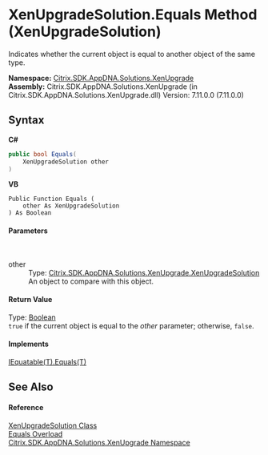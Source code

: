 # XenUpgradeSolution.Equals Method (XenUpgradeSolution)
 

Indicates whether the current object is equal to another object of the same type.

**Namespace:**&nbsp;<a href="2805b95f-a335-5d98-deaf-c0312b394eda">Citrix.SDK.AppDNA.Solutions.XenUpgrade</a><br />**Assembly:**&nbsp;Citrix.SDK.AppDNA.Solutions.XenUpgrade (in Citrix.SDK.AppDNA.Solutions.XenUpgrade.dll) Version: 7.11.0.0 (7.11.0.0)

## Syntax

**C#**
```csharp
public bool Equals(
	XenUpgradeSolution other
)
```

**VB**
```vbnet
Public Function Equals ( 
	other As XenUpgradeSolution
) As Boolean
```


#### Parameters
&nbsp;<dl><dt>other</dt><dd>Type: <a href="b84f9f35-472d-8b0d-4ebd-53d567ec7042">Citrix.SDK.AppDNA.Solutions.XenUpgrade.XenUpgradeSolution</a><br />An object to compare with this object.</dd></dl>

#### Return Value
Type: <a href="http://msdn2.microsoft.com/en-us/library/a28wyd50" target="_blank">Boolean</a><br />`true` if the current object is equal to the *other* parameter; otherwise, `false`.

#### Implements
<a href="http://msdn2.microsoft.com/en-us/library/ms131190" target="_blank">IEquatable(T).Equals(T)</a><br />

## See Also


#### Reference
<a href="b84f9f35-472d-8b0d-4ebd-53d567ec7042">XenUpgradeSolution Class</a><br /><a href="6e4ef8d7-fca7-b6e0-c11b-fef7da125eed">Equals Overload</a><br /><a href="2805b95f-a335-5d98-deaf-c0312b394eda">Citrix.SDK.AppDNA.Solutions.XenUpgrade Namespace</a><br />